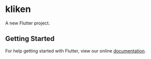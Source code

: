 # kliken

A new Flutter project.

## Getting Started

For help getting started with Flutter, view our online
[documentation](https://flutter.io/).
